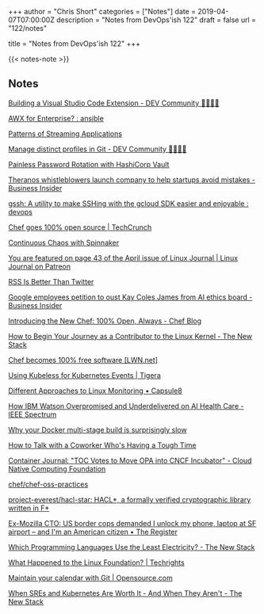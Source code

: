 +++
author = "Chris Short"
categories = ["Notes"]
date = 2019-04-07T07:00:00Z
description = "Notes from DevOps'ish 122"
draft = false
url = "122/notes"

title = "Notes from DevOps'ish 122"
+++

{{< notes-note >}}

## Notes

[Building a Visual Studio Code Extension - DEV Community 👩‍💻👨‍💻](https://dev.to/azure/building-a-visual-studio-code-extension-dkj)

[AWX for Enterprise? : ansible](https://www.reddit.com/r/ansible/comments/b8jfec/awx_for_enterprise/)

[Patterns of Streaming Applications](https://www.infoq.com/presentations/apache-flink-streaming-app)

[Manage distinct profiles in Git - DEV Community 👩‍💻👨‍💻](https://dev.to/jygastaud/manage-distinct-profiles-in-git-1b56)

[Painless Password Rotation with HashiCorp Vault](https://www.hashicorp.com/resources/painless-password-rotation-hashicorp-vault)

[Theranos whistleblowers launch company to help startups avoid mistakes - Business Insider](https://www.businessinsider.com/theranos-whistleblowers-launch-company-to-help-startups-avoid-mistakes-2019-4)

[gssh: A utility to make SSHing with the gcloud SDK easier and enjoyable : devops](https://www.reddit.com/r/devops/comments/b8eeh3/gssh_a_utility_to_make_sshing_with_the_gcloud_sdk/)

[Chef goes 100% open source | TechCrunch](https://techcrunch.com/2019/04/02/chef-goes-100-open-source/)

[Continuous Chaos with Spinnaker](https://www.gremlin.com/blog/continuous-chaos-with-spinnaker/)

[You are featured on page 43 of the April issue of Linux Journal | Linux Journal on Patreon](https://www.patreon.com/posts/you-are-featured-25817694?utm_medium=post_notification_email&utm_source=post_link&utm_campaign=patron_engagement&token=eyJ0eXAiOiJKV1QiLCJhbGciOiJIUzI1NiJ9.eyJyZWRpc19rZXkiOiJpbnN0YW50LWFjY2Vzczo0MWRkZmY2ZC1kYTM5LTQ1MzItYWM4YS04MmE5YzI5Y2ZkNjUifQ.z7a7SeAX_ZwAhEYyDntikSdbF8Ymu3Moq7T8f8QFn2M)

[RSS Is Better Than Twitter](https://gizmodo.com/rss-is-better-than-twitter-1833624929)

[Google employees petition to oust Kay Coles James from AI ethics board - Business Insider](https://www.businessinsider.com/google-employees-petition-against-kay-coles-james-ai-ethics-board-2019-4)

[Introducing the New Chef: 100% Open, Always - Chef Blog](https://blog.chef.io/2019/04/02/chef-software-announces-the-enterprise-automation-stack/)

[How to Begin Your Journey as a Contributor to the Linux Kernel - The New Stack](https://thenewstack.io/how-to-begin-your-journey-as-a-contributor-to-the-linux-kernel/)

[Chef becomes 100% free software [LWN.net]](https://lwn.net/Articles/784627/rss)

[Using Kubeless for Kubernetes Events | Tigera](https://www.tigera.io/blog/using-kubeless-for-kubernetes-events/)

[Different Approaches to Linux Monitoring • Capsule8](https://capsule8.com/blog/different-approaches-to-linux-monitoring/)

[How IBM Watson Overpromised and Underdelivered on AI Health Care - IEEE Spectrum](https://spectrum.ieee.org/biomedical/diagnostics/how-ibm-watson-overpromised-and-underdelivered-on-ai-health-care)

[Why your Docker multi-stage build is surprisingly slow](https://pythonspeed.com/articles/faster-multi-stage-builds/)

[How to Talk with a Coworker Who's Having a Tough Time](https://hbr.org/2019/04/how-to-talk-with-a-coworker-whos-having-a-tough-time)

[Container Journal: "TOC Votes to Move OPA into CNCF Incubator" - Cloud Native Computing Foundation](https://www.cncf.io/news/2019/04/02/container-journal-toc-votes-to-move-opa-into-cncf-incubator/)

[chef/chef-oss-practices](https://github.com/chef/chef-oss-practices)

[project-everest/hacl-star: HACL*, a formally verified cryptographic library written in F*](https://github.com/project-everest/hacl-star)

[Ex-Mozilla CTO: US border cops demanded I unlock my phone, laptop at SF airport – and I'm an American citizen • The Register](https://www.theregister.co.uk/2019/04/02/us_border_patrol_search_demand_mozilla_cto/)

[Which Programming Languages Use the Least Electricity? - The New Stack](https://thenewstack.io/which-programming-languages-use-the-least-electricity/)

[What Happened to the Linux Foundation? | Techrights](http://techrights.org/2019/03/30/what-happened-lf/)

[Maintain your calendar with Git | Opensource.com](https://opensource.com/article/19/4/calendar-git)

[When SREs and Kubernetes Are Worth It - And When They Aren't - The New Stack](https://thenewstack.io/a-google-engineer-on-when-an-sre-and-kubernetes-are-and-not-worth-it/)
